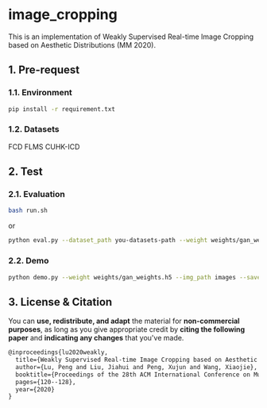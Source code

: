 # image_cropping

This is an implementation of Weakly Supervised Real-time Image Cropping based on Aesthetic Distributions (MM 2020).

## 1. Pre-request

### 1.1. Environment
```bash
pip install -r requirement.txt
```

### 1.2. Datasets
FCD
FLMS
CUHK-ICD

## 2. Test

### 2.1. Evaluation
```bash
bash run.sh
```
or
```bash
python eval.py --dataset_path you-datasets-path --weight weights/gan_weights.h5 --log eval_gan.txt
```

### 2.2. Demo
```bash
python demo.py --weight weights/gan_weights.h5 --img_path images --save_path result --log 1
```

## 3. License & Citation

You can **use, redistribute, and adapt** the material for **non-commercial purposes**, as long as you give appropriate credit by **citing the following paper** and **indicating any changes** that you've made.

```tex
@inproceedings{lu2020weakly,
  title={Weakly Supervised Real-time Image Cropping based on Aesthetic Distributions},
  author={Lu, Peng and Liu, Jiahui and Peng, Xujun and Wang, Xiaojie},
  booktitle={Proceedings of the 28th ACM International Conference on Multimedia},
  pages={120--128},
  year={2020}
}
```
